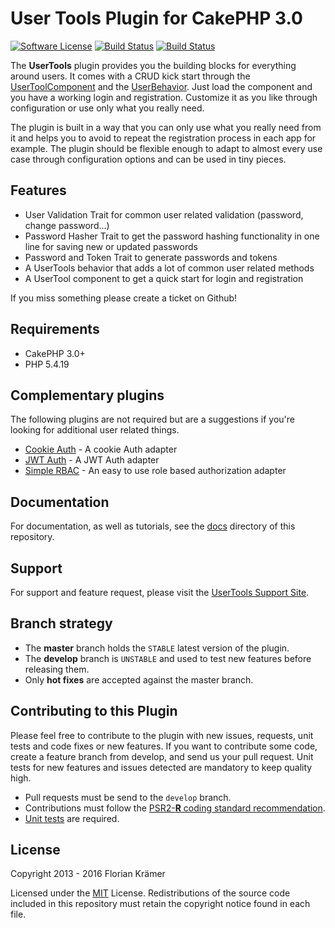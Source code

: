 User Tools Plugin for CakePHP 3.0
=================================

[![Software License](https://img.shields.io/badge/license-MIT-brightgreen.svg?style=flat-square)](LICENSE.txt)
[![Build Status](https://img.shields.io/travis/burzum/cakephp-user-tools/master.svg?style=flat-square)](https://travis-ci.org/burzum/cakephp-user-tools)
[![Build Status](https://img.shields.io/coveralls/burzum/cakephp-user-tools/master.svg?style=flat-square)](https://coveralls.io/r/burzum/cakephp-user-tools)

The **UserTools** plugin provides you the building blocks for everything around users. It comes with a CRUD kick start through the [UserToolComponent](src/Controller/Component/UserToolComponent.php) and the [UserBehavior](src/Model/Behavior/UserBehavior.php). Just load the component and you have a working login and registration. Customize it as you like through configuration or use only what you really need.

The plugin is built in a way that you can only use what you really need from it and helps you to avoid to repeat the registration process in each app for example. The plugin should be flexible enough to adapt to almost every use case through configuration options and can be used in tiny pieces.

Features
------------
* User Validation Trait for common user related validation (password, change password...)
* Password Hasher Trait to get the password hashing functionality in one line for saving new or updated passwords
* Password and Token Trait to generate passwords and tokens
* A UserTools behavior that adds a lot of common user related methods
* A UserTool component to get a quick start for login and registration

If you miss something please create a ticket on Github!

Requirements
------------

* CakePHP 3.0+
* PHP 5.4.19

Complementary plugins
---------------------

The following plugins are not required but are a suggestions if you're looking for additional user related things.

 * [Cookie Auth](https://github.com/Xety/Cake3-CookieAuth) - A cookie Auth adapter
 * [JWT Auth](https://github.com/ADmad/cakephp-jwt-auth) - A JWT Auth adapter
 * [Simple RBAC](https://github.com/burzum/cakephp-simple-rbac) - An easy to use role based authorization adapter

Documentation
-------------

For documentation, as well as tutorials, see the [docs](docs/Home.md) directory of this repository.

Support
-------

For support and feature request, please visit the [UserTools Support Site](https://github.com/burzum/cakephp-user-tools/issues).

Branch strategy
-------------

* The **master** branch holds the `STABLE` latest version of the plugin.
* The **develop** branch is `UNSTABLE` and used to test new features before releasing them.
* Only **hot fixes** are accepted against the master branch.

Contributing to this Plugin
---------------------------

Please feel free to contribute to the plugin with new issues, requests, unit tests and code fixes or new features. If you want to contribute some code, create a feature branch from develop, and send us your pull request. Unit tests for new features and issues detected are mandatory to keep quality high.

* Pull requests must be send to the ```develop``` branch.
* Contributions must follow the [PSR2-**R** coding standard recommendation](https://github.com/php-fig-rectified/fig-rectified-standards).
* [Unit tests](http://book.cakephp.org/3.0/en/development/testing.html) are required.

License
-------

Copyright 2013 - 2016 Florian Krämer

Licensed under the [MIT](http://www.opensource.org/licenses/mit-license.php) License. Redistributions of the source code included in this repository must retain the copyright notice found in each file.
